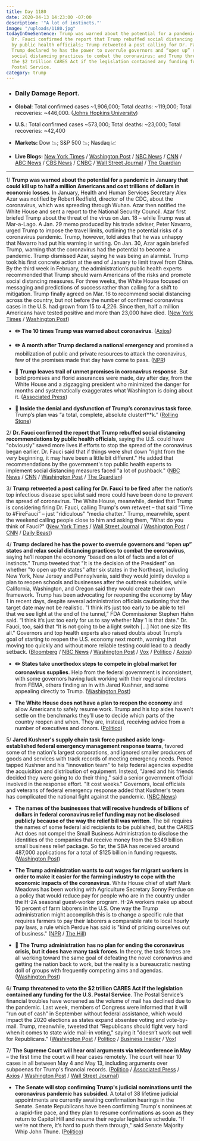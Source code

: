 ```yaml
---
title: Day 1180
date: 2020-04-13 14:23:00 -07:00
description: '"A lot of instincts."'
image: "/uploads/1180.jpg"
todayInOneSentence: Trump was warned about the potential for a pandemic in January;
  Dr. Fauci confirmed the report that Trump rebuffed social distancing recommendations
  by public health officials; Trump retweeted a post calling for Dr. Fauci to be fired;
  Trump declared he has the power to overrule governors and “open up” states and relax
  social distancing practices to combat the coronavirus; and Trump threatened to veto
  the $2 trillion CARES Act if the legislation contained any funding for the U.S.
  Postal Service.
category: trump
---
```


* ### Daily Damage Report.

* **Global**: Total confirmed cases \~1,906,000; Total deaths: \~119,000; Total recoveries: \~446,000. ([Johns Hopkins University](https://coronavirus.jhu.edu/map.html))

* **U.S.**: Total confirmed cases \~573,000; Total deaths: \~23,000; Total recoveries: \~42,400

* **Markets:** Dow 📉; S&P 500 📉; Nasdaq 📈

* **Live Blogs:** [New York Times](https://www.nytimes.com/2020/04/13/us/coronavirus-updates.html?action=click&module=Spotlight&pgtype=Homepage) / [Washington Post](https://www.washingtonpost.com/world/2020/04/13/coronavirus-latest-news/?hpid=hp_hp-banner-main_virus-ticker-1240am%3Aprime-time%2Fpromo&itid=hp_hp-banner-main_virus-ticker-1240am%3Aprime-time%2Fpromo) / [NBC News](https://www.nbcnews.com/health/health-news/live-blog/2020-04-13-coronavirus-news-n1182376) / [CNN](https://www.cnn.com/world/live-news/coronavirus-pandemic-04-13-20/index.html) / [ABC News](https://abcnews.go.com/US/coronavirus-live-updates-trump-retweets-call-fire-fauci/story?id=70114771&cid=clicksource_4380645_2_heads_hero_live_hero_hed) / [CBS News](https://www.cbsnews.com/live-updates/coronavirus-pandemic-covid-19-latest-news-2020-04-13/) / [CNBC](https://www.cnbc.com/2020/04/13/coronavirus-latest-updates.html) / [Wall Street Journal](https://www.wsj.com/livecoverage/coronavirus-2020-04-13?mod=theme_coronavirus-ribbon) / [The Guardian](https://www.theguardian.com/world/live/2020/apr/13/coronavirus-us-live-donald-trump-anthony-fauci-new-york-times-report-social-distancing-deaths-latest-news-updates)

---

1/ **Trump was warned about the potential for a pandemic in January that could kill up to half a million Americans and cost trillions of dollars in economic losses**. In January, Health and Human Services Secretary Alex Azar was notified by Robert Redfield, director of the CDC, about the coronavirus, which was  spreading through Wuhan. Azar then notified the White House and sent a report to the National Security Council. Azar first briefed Trump about the threat of the virus on Jan. 18 – while Trump was at Mar-a-Lago. A Jan. 29 memo produced by his trade adviser, Peter Navarro, urged Trump to impose the travel limits, outlining the potential risks of a coronavirus pandemic. Trump, however, told aides that he was unhappy that Navarro had put his warning in writing. On Jan. 30, Azar again briefed Trump, warning that the coronavirus had the potential to become a pandemic. Trump dismissed Azar, saying he was being an alarmist. Trump took his first concrete action at the end of January to limit travel from China. By the third week in February, the administration’s public health experts recommended that Trump should warn Americans of the risks and promote social distancing measures. For three weeks, the White House focused on messaging and predictions of success rather than calling for a shift to mitigation. Trump finally agreed on Mar. 16 to recommend social distancing across the country, but not before the number of confirmed coronavirus cases in the U.S. had grown from 15 to 4,226. Since then, half a million Americans have tested positive and more than 23,000 have died. ([New York Times](https://www.nytimes.com/2020/04/11/us/politics/coronavirus-trump-response.html) / [Washington Post](https://www.washingtonpost.com/national-security/2020/04/04/coronavirus-government-dysfunction/?arc404=true))

* **✏️ The 10 times Trump was warned about coronavirus**. ([Axios](https://www.axios.com/trump-coronavirus-warnings-46ea8006-2e19-4810-82c1-0f10f4f9aa97.html))

* **✏️ A month after Trump declared a national emergency** and promised a mobilization of public and private resources to attack the coronavirus, few of the promises made that day have come to pass. ([NPR](https://www.npr.org/2020/04/13/832797592/a-month-after-emergency-declaration-trumps-promises-largely-unfulfilled))

* **👑 Trump leaves trail of unmet promises in coronavirus response**. But bold promises and florid assurances were made, day after day, from the White House and a zigzagging president who minimized the danger for months and systematically exaggerates what Washington is doing about it. ([Associated Press](https://apnews.com/1b92ce21f8ddf7eefb634b92fee38fed))

* **👑 Inside the denial and dysfunction of Trump’s coronavirus task force**. Trump’s plan was “a total, complete, absolute clusterf\*\*k.” ([Rolling Stone](https://www.rollingstone.com/politics/politics-features/trump-coronavirus-covid-white-house-testing-kushner-cdc-dysfunction-red-dawn-982308/))

2/ **Dr. Fauci confirmed the report that Trump rebuffed social distancing recommendations by public health officials**, saying the U.S. could have "obviously" saved more lives if efforts to stop the spread of the coronavirus began earlier. Dr. Fauci said that if things were shut down "right from the very beginning, it may have been a little bit different." He added that recommendations by the government's top public health experts to implement social distancing measures faced "a lot of pushback." ([NBC News](https://www.nbcnews.com/politics/donald-trump/fauci-earlier-social-distancing-measures-obviously-would-have-saved-more-n1182186) / [CNN](https://www.cnn.com/2020/04/13/politics/donald-trump-anthony-fauci-tweet/index.html) / [Washington Post](https://www.washingtonpost.com/opinions/2020/04/13/fauci-admits-delay-cost-lives-trumpers-should-too/) / [The Guardian](https://www.theguardian.com/world/2020/apr/12/fauci-trump-rebuffed-social-distancing-advice-coronavirus))

3/ **Trump retweeted a post calling for Dr. Fauci to be fired** after the nation’s top infectious disease specialist said more could have been done to prevent the spread of coronavirus. The White House, meanwhile, denied that Trump is considering firing Dr. Fauci, calling Trump's own retweet – that said “Time to #FireFauci” – just "ridiculous" "media chatter." Trump, meanwhile, spent the weekend calling people close to him and asking them, "What do you think of Fauci?" ([New York Times](https://www.nytimes.com/2020/04/12/us/politics/trump-fauci-coronavirus.html) / [Wall Street Journal](https://www.wsj.com/articles/trump-retweets-call-for-dr-fauci-to-be-fired-over-coronavirus-comments-11586760531) / [Washington Post](https://www.washingtonpost.com/nation/2020/04/13/trump-fire-fauci-coronavirus/) / [CNN](https://www.cnn.com/2020/04/13/politics/donald-trump-anthony-fauci-tweet/) / [Daily Beast](https://www.thedailybeast.com/trump-spends-easter-asking-confidants-what-do-you-think-of-fauci))

4/ **Trump declared he has the power to overrule governors and “open up” states and relax social distancing practices to combat the coronavirus**, saying he’ll reopen the economy “based on a lot of facts and a lot of instincts." Trump tweeted that "It is the decision of the President" on whether "to open up the states" after six states in the Northeast, including New York, New Jersey and Pennsylvania, said they would jointly develop a plan to reopen schools and businesses after the outbreak subsides, while California, Washington, and Oregon said they would create their own framework. Trump has been advocating for reopening the economy by May 1 in recent days, despite several administration officials cautioning that the target date may not be realistic. "I think it’s just too early to be able to tell that we see light at the end of the tunnel,” FDA Commissioner Stephen Hahn said. “I think it’s just too early for us to say whether May 1 is that date.” Dr. Fauci, too, said that “It is not going to be a light switch \[...\] Not one size fits all." Governors and top health experts also raised doubts about Trump’s goal of starting to reopen the U.S. economy next month, warning that moving too quickly and without more reliable testing could lead to a deadly setback. ([Bloomberg](https://www.bloomberg.com/news/articles/2020-04-13/trump-declares-he-has-power-to-open-up-states-not-governors?sref=MIBMEEoj) / [NBC News](https://www.nbcnews.com/politics/donald-trump/trump-eager-restart-economy-may-he-weighs-toughest-decision-his-n1182351) / [Washington Post](https://www.washingtonpost.com/politics/reopening-us-economy-by-may-1-may-be-unrealistic-say-experts-including-some-within-trump-administration/2020/04/12/15c922e4-7cde-11ea-9040-68981f488eed_story.html) / [Vox](https://www.vox.com/2020/4/12/21218336/coronavirus-trump-economy-reopen-social-distancing-end-soon) / [Politico](https://www.politico.com/news/2020/04/12/phil-murphy-reopen-coronavirus-180974) / [Axios](https://www.axios.com/trump-coronavirus-reopening-governors-states-3ce510ff-cd94-4b4a-89b8-58d8bca5d69f.html))

* **✏️ States take unorthodox steps to compete in global market for coronavirus supplies**. Help from the federal government is inconsistent, with some governors having luck working with their regional directors from FEMA, others finding an in with Jared Kushner, and some appealing directly to Trump. ([Washington Post](https://www.washingtonpost.com/politics/as-feds-play-backup-states-take-unorthodox-steps-to-compete-in-cutthroat-global-market-for-coronavirus-supplies/2020/04/11/609b5d84-7a70-11ea-a130-df573469f094_story.html))

* **The White House does not have a plan to reopen the economy** and allow Americans to safely resume work. Trump and his top aides haven't settle on the benchmarks they’ll use to decide which parts of the country reopen and when. They are, instead, receiving advice from a number of executives and donors. ([Politico](https://www.politico.com/news/2020/04/12/white-house-restart-economy-doesnt-have-solid-plan-182373))

5/ **Jared Kushner's supply chain task force pushed aside long-established federal emergency management response teams**, favored some of the nation's largest corporations, and ignored smaller producers of goods and services with track records of meeting emergency needs. Pence tapped Kushner and his "innovation team" to help federal agencies expedite the acquisition and distribution of equipment. Instead, "Jared and his friends decided they were going to do their thing," said a senior government official involved in the response effort. "It cost weeks." Governors, local officials and veterans of federal emergency response added that Kushner's team has complicated the national fight against the pandemic. ([NBC News](https://www.nbcnews.com/politics/white-house/trump-s-coronavirus-task-force-amassed-power-it-boosted-industry-n1180786))

* **The names of the businesses that will receive hundreds of billions of dollars in federal coronavirus relief funding may not be disclosed publicly because of the way the relief bill was written**. The bill requires the names of some federal aid recipients to be published, but the CARES Act does not compel the Small Business Administration to disclose the identities of the companies that receive money from the $349 billion small business relief package. So far, the SBA has received around 487,000 applications for a total of $125 billion in funding requests. ([Washington Post](https://www.washingtonpost.com/business/2020/04/13/whos-getting-these-hundreds-billions-government-aid-now-public-may-be-dark/))

* **The Trump administration wants to cut wages for migrant workers in order to make it easier for the farming industry to cope with the economic impacts of the coronavirus**. White House chief of staff Mark Meadows has been working with Agriculture Secretary Sonny Perdue on a policy that would reduce pay for people who are in the country under the H-2A seasonal guest-worker program. H-2A workers make up about 10 percent of farm laborers in the U.S. One way the Trump administration might accomplish this is to change a specific rule that requires farmers to pay their laborers a comparable rate to local hourly pay laws, a rule which Perdue has said is "kind of pricing ourselves out of business." ([NPR](https://www.npr.org/2020/04/13/833010445/to-help-farmers-white-house-wants-to-lower-migrant-wages) / [The Hill](https://thehill.com/policy/healthcare/492320-trump-admin-looks-to-cut-farmworker-pay-to-help-industry-during-pandemic))

* **👑 The Trump administration has no plan for ending the coronavirus crisis, but it does have many task forces**. In theory, the task forces are all working toward the same goal of defeating the novel coronavirus and getting the nation back to work, but the reality is a bureaucratic nesting doll of groups with frequently competing aims and agendas. ([Washington Post](https://www.washingtonpost.com/politics/trump-task-forces-coronavirus-pandemic/2020/04/11/5cc5a30c-7a77-11ea-a130-df573469f094_story.html))

6/ **Trump threatened to veto the $2 trillion CARES Act if the legislation contained any funding for the U.S. Postal Service**. The Postal Service’s financial troubles have worsened as the volume of mail has declined due to the pandemic. Last week, members of Congress were informed that it will “run out of cash” in September without federal assistance, which would impact the 2020 elections as states expand absentee voting and vote-by-mail. Trump, meanwhile, tweeted that “Republicans should fight very hard when it comes to state wide mail-in voting," saying it "doesn’t work out well for Republicans." ([Washington Post](https://www.washingtonpost.com/business/2020/04/11/post-office-bailout-trump/) / [Politico](https://www.politico.com/news/2020/04/13/democrats-fear-november-wisconsin-voting-spectacle-179585) / [Business Insider](https://www.businessinsider.com/postal-service-funding-crisis-could-harm-voting-by-mail-coronavirus-2020-4) / [Vox](https://www.vox.com/2020/4/12/21218151/usps-bailout-privatization-amazon-trump))

7/ **The Supreme Court will hear oral arguments via teleconference in May** – the first time the court will hear cases remotely. The court will hear 10 cases in all between May 4 and May 13, including arguments over subpoenas for Trump's financial records. ([Politico](https://www.politico.com/news/2020/04/13/coronavirus-supreme-court-183223) / [Associated Press](https://apnews.com/84443fdc79ae2d9fd5a1601e40d50014) / [Axios](https://www.axios.com/supreme-court-telephone-cases-trump-financial-records-7b9732fa-edfe-45ff-a3cb-25132ceb4078.html) / [Washington Post](https://www.washingtonpost.com/politics/courts_law/supreme-court-for-first-time-to-hold-arguments-via-teleconference-next-month/2020/04/13/f7e325d0-7d8d-11ea-a3ee-13e1ae0a3571_story.html) / [Wall Street Journal](https://www.wsj.com/articles/supreme-court-to-break-tradition-hold-oral-arguments-by-teleconference-11586789676))

* **The Senate will stop confirming Trump's judicial nominations until the coronavirus pandemic has subsided**. A total of 38 lifetime judicial appointments are currently awaiting confirmation hearings in the Senate. Senate Republicans have been confirming Trump's nominees at a rapid-fire pace, and they plan to resume confirmations as soon as they return to Capitol Hill and resume their regular legislative schedule. "If we’re not there, it’s hard to push them through," said Senate Majority Whip John Thune. ([Politico](https://www.politico.com/news/2020/04/13/senate-trump-judges-coronavirus-175188))